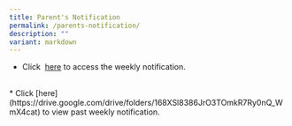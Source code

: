 ```yaml
---
title: Parent's Notification
permalink: /parents-notification/
description: ""
variant: markdown
---
```

* Click&nbsp;&nbsp;[here](https://drive.google.com/drive/folders/1Wr26Swb6J_sVGBmBKT-cjJ614ojCijTO) to access the weekly notification. 
<br>
* Click&nbsp;[here](https://drive.google.com/drive/folders/168XSl8386JrO3TOmkR7Ry0nQ_WmX4cat) to view past weekly notification.